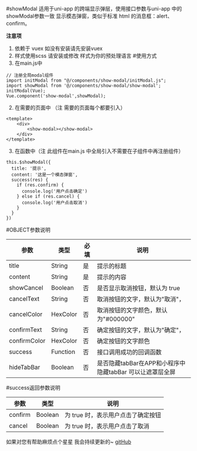#showModal
适用于uni-app  的跨端显示弹层，使用接口参数与uni-app 中的showModal参数一致
显示模态弹窗，类似于标准 html 的消息框：alert、confirm。  

**注意项**
1. 依赖于 vuex 如没有安装请先安装vuex
2. 样式使用scss 请安装或修改 样式为你的预处理语言
#使用方式
1. 在main.js中
~~~
// 注册全局modal组件
import initModal from "@/components/show-modal/initModal.js";
import showModal from '@/components/show-modal/show-modal';
initModal(Vue);
Vue.component('show-modal',showModal);
~~~
2. 在需要的页面中 （注 需要的页面每个都要引入）
~~~
<template>
	<div>
		<show-modal></show-modal>
	</div>
</template>
~~~
3. 在函数中（注  此组件在main.js 中全局引入不需要在子组件中再注册组件）
~~~
this.$showModal({
  title: '提示',
  content: '这是一个模态弹窗',
  success(res) {
    if (res.confirm) {
      console.log('用户点击确定')
    } else if (res.cancel) {
      console.log('用户点击取消')
    }
  }
})
~~~
#OBJECT参数说明

| 参数  | 类型 |必填	|说明|
| ------ |------ |------ |------ |
|title|	String|	是|	提示的标题	|
|content|	String|	是	|提示的内容	|
|showCancel|	Boolean|	否|	是否显示取消按钮，默认为 true	|
|cancelText	|String	|否	|取消按钮的文字，默认为"取消"，|
|cancelColor|	HexColor|否|	取消按钮的文字颜色，默认为"#000000"|
|confirmText|	String	|否|确定按钮的文字，默认为"确定"，|
|confirmColor|	HexColor|否|确定按钮的文字颜色|
|success|	Function|	否|	接口调用成功的回调函数	|
|hideTabBar|Boolean|	否|	是否隐藏tabBar在APP和小程序中隐藏tabBar 可以让遮罩层全屏|
	 
#success返回参数说明

|参数	|类型	|说明|
| ------ |------ |------ |
|confirm|	Boolean|	为 true 时，表示用户点击了确定按钮|
|cancel	|Boolean|	为 true 时，表示用户点击了取消|

如果对您有帮助麻烦点个星星 我会持续更新的~ [gitHub](https://github.com/zxzhgk/showModal)


